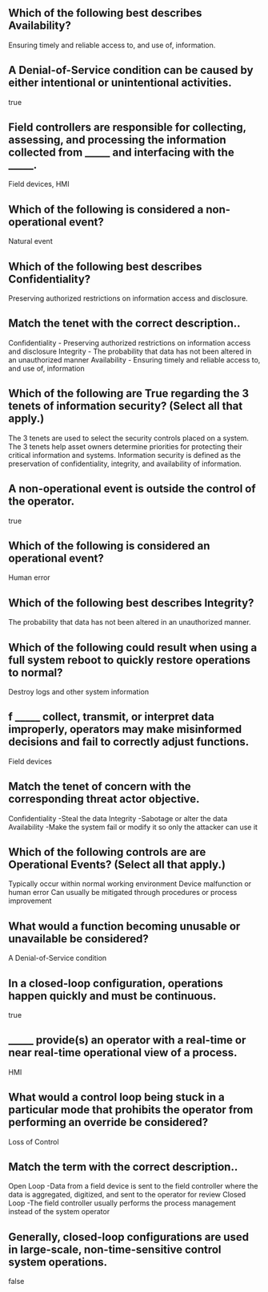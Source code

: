 ## Which of the following best describes Availability?
Ensuring timely and reliable access to, and use of, information.
## A Denial-of-Service condition can be caused by either intentional or unintentional activities.
true
## Field controllers are responsible for collecting, assessing, and processing the information collected from _____ and interfacing with the _____.
Field devices, HMI
## Which of the following is considered a non-operational event?
Natural event
## Which of the following best describes Confidentiality?
Preserving authorized restrictions on information access and disclosure.
## Match the tenet with the correct description..
Confidentiality - Preserving authorized restrictions on information access and disclosure
Integrity - The probability that data has not been altered in an unauthorized manner
Availability - Ensuring timely and reliable access to, and use of, information
## Which of the following are True regarding the 3 tenets of information security? (Select all that apply.)
The 3 tenets are used to select the security controls placed on a system.
The 3 tenets help asset owners determine priorities for protecting their critical information and systems.
Information security is defined as the preservation of confidentiality, integrity, and availability of information.
## A non-operational event is outside the control of the operator.
true
## Which of the following is considered an operational event?
Human error
## Which of the following best describes Integrity?
The probability that data has not been altered in an unauthorized manner.
## Which of the following could result when using a full system reboot to quickly restore operations to normal?
Destroy logs and other system information
## f _____ collect, transmit, or interpret data improperly, operators may make misinformed decisions and fail to correctly adjust functions.
Field devices
## Match the tenet of concern with the corresponding threat actor objective.
Confidentiality -Steal the data
Integrity -Sabotage or alter the data
Availability -Make the system fail or modify it so only the attacker can use it
## Which of the following controls are are Operational Events? (Select all that apply.)
Typically occur within normal working environment
Device malfunction or human error
Can usually be mitigated through procedures or process improvement
## What would a function becoming unusable or unavailable be considered?
A Denial-of-Service condition
## In a closed-loop configuration, operations happen quickly and must be continuous.
true
## _____ provide(s) an operator with a real-time or near real-time operational view of a process.
HMI
## What would a control loop being stuck in a particular mode that prohibits the operator from performing an override be considered?
Loss of Control
## Match the term with the correct description..
Open Loop -Data from a field device is sent to the field controller where the data is aggregated, digitized, and sent to the operator for review
Closed Loop -The field controller usually performs the process management instead of the system operator
## Generally, closed-loop configurations are used in large-scale, non-time-sensitive control system operations.
false
